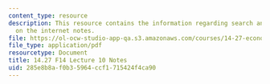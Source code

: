 ```yaml
---
content_type: resource
description: This resource contains the information regarding search and obfuscation
  on the internet notes.
file: https://ol-ocw-studio-app-qa.s3.amazonaws.com/courses/14-27-economics-and-e-commerce-fall-2014/285e8b8af0b35964ccf1715424f4ca90_MIT14_27F14_Lec10.pdf
file_type: application/pdf
resourcetype: Document
title: 14.27 F14 Lecture 10 Notes
uid: 285e8b8a-f0b3-5964-ccf1-715424f4ca90
---
```

